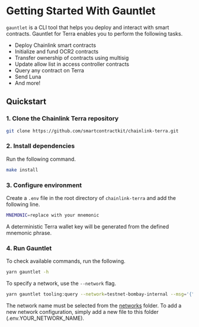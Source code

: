 # Getting Started With Gauntlet

`gauntlet` is a CLI tool that helps you deploy and interact with smart contracts. Gauntlet for Terra enables you to perform the following tasks.

- Deploy Chainlink smart contracts
- Initialize and fund OCR2 contracts
- Transfer ownership of contracts using multisig
- Update allow list in access controller contracts
- Query any contract on Terra
- Send Luna
- And more!

## Quickstart

### 1. Clone the Chainlink Terra repository

```bash
git clone https://github.com/smartcontractkit/chainlink-terra.git
```

### 2. Install dependencies

Run the following command.

```bash
make install
```

### 3. Configure environment

Create a `.env` file in the root directory of `chainlink-terra` and add the following line.

```bash
MNEMONIC=replace with your mnemonic
```

A deterministic Terra wallet key will be generated from the defined mnemonic phrase.

### 4. Run Gauntlet

To check available commands, run the following.

```bash
yarn gauntlet -h
```

To specify a network, use the `--network` flag.

```bash
yarn gauntlet tooling:query --network=testnet-bombay-internal --msg='{"owed_payment":{"transmitter": "terra1myd0kxk3fqaz9zl47gm2uvxjm0zn3lczrtvljz"}}' terra14mf0qcjpduhcs8p6289pjnwn8skhgk5aus3yxg
```

The network name must be selected from the [networks](../packages-ts/gauntlet-terra-contracts/networks/) folder. To add a new network configuration, simply add a new file to this folder (.env.YOUR_NETWORK_NAME).
